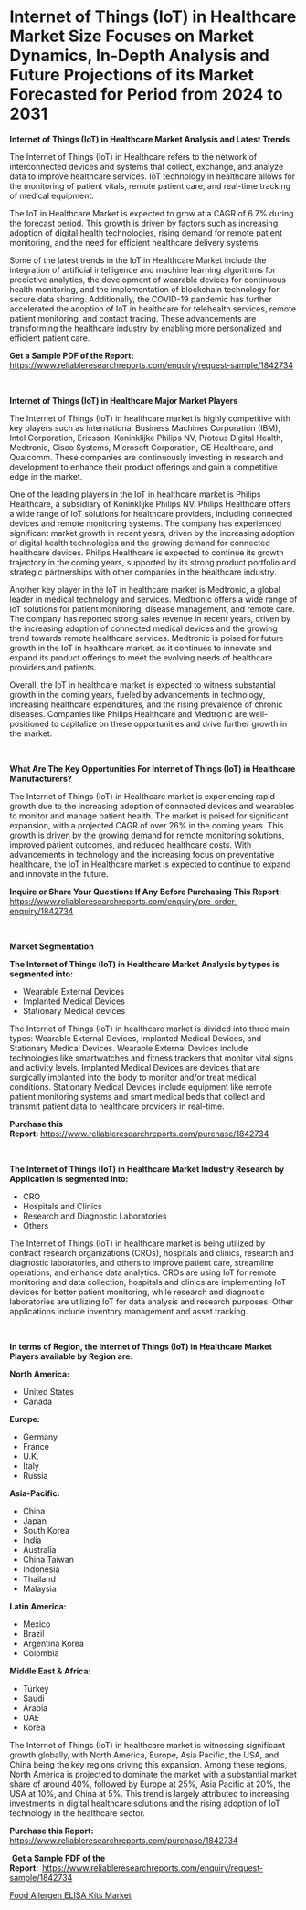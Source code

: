 <p><h1>Internet of Things (IoT) in Healthcare Market Size Focuses on Market Dynamics, In-Depth Analysis and Future Projections of its Market Forecasted for Period from 2024 to 2031</h1></p><p><strong>Internet of Things (IoT) in Healthcare Market Analysis and Latest Trends</strong></p>
<p><p>The Internet of Things (IoT) in Healthcare refers to the network of interconnected devices and systems that collect, exchange, and analyze data to improve healthcare services. IoT technology in healthcare allows for the monitoring of patient vitals, remote patient care, and real-time tracking of medical equipment. </p><p>The IoT in Healthcare Market is expected to grow at a CAGR of 6.7% during the forecast period. This growth is driven by factors such as increasing adoption of digital health technologies, rising demand for remote patient monitoring, and the need for efficient healthcare delivery systems. </p><p>Some of the latest trends in the IoT in Healthcare Market include the integration of artificial intelligence and machine learning algorithms for predictive analytics, the development of wearable devices for continuous health monitoring, and the implementation of blockchain technology for secure data sharing. Additionally, the COVID-19 pandemic has further accelerated the adoption of IoT in healthcare for telehealth services, remote patient monitoring, and contact tracing. These advancements are transforming the healthcare industry by enabling more personalized and efficient patient care.</p></p>
<p><strong>Get a Sample PDF of the Report:&nbsp;</strong> <a href="https://www.reliableresearchreports.com/enquiry/request-sample/1842734">https://www.reliableresearchreports.com/enquiry/request-sample/1842734</a></p>
<p>&nbsp;</p>
<p><strong>Internet of Things (IoT) in Healthcare Major Market Players</strong></p>
<p><p>The Internet of Things (IoT) in healthcare market is highly competitive with key players such as International Business Machines Corporation (IBM), Intel Corporation, Ericsson, Koninklijke Philips NV, Proteus Digital Health, Medtronic, Cisco Systems, Microsoft Corporation, GE Healthcare, and Qualcomm. These companies are continuously investing in research and development to enhance their product offerings and gain a competitive edge in the market.</p><p>One of the leading players in the IoT in healthcare market is Philips Healthcare, a subsidiary of Koninklijke Philips NV. Philips Healthcare offers a wide range of IoT solutions for healthcare providers, including connected devices and remote monitoring systems. The company has experienced significant market growth in recent years, driven by the increasing adoption of digital health technologies and the growing demand for connected healthcare devices. Philips Healthcare is expected to continue its growth trajectory in the coming years, supported by its strong product portfolio and strategic partnerships with other companies in the healthcare industry.</p><p>Another key player in the IoT in healthcare market is Medtronic, a global leader in medical technology and services. Medtronic offers a wide range of IoT solutions for patient monitoring, disease management, and remote care. The company has reported strong sales revenue in recent years, driven by the increasing adoption of connected medical devices and the growing trend towards remote healthcare services. Medtronic is poised for future growth in the IoT in healthcare market, as it continues to innovate and expand its product offerings to meet the evolving needs of healthcare providers and patients.</p><p>Overall, the IoT in healthcare market is expected to witness substantial growth in the coming years, fueled by advancements in technology, increasing healthcare expenditures, and the rising prevalence of chronic diseases. Companies like Philips Healthcare and Medtronic are well-positioned to capitalize on these opportunities and drive further growth in the market.</p></p>
<p>&nbsp;</p>
<p><strong>What Are The Key Opportunities For Internet of Things (IoT) in Healthcare Manufacturers?</strong></p>
<p><p>The Internet of Things (IoT) in Healthcare market is experiencing rapid growth due to the increasing adoption of connected devices and wearables to monitor and manage patient health. The market is poised for significant expansion, with a projected CAGR of over 26% in the coming years. This growth is driven by the growing demand for remote monitoring solutions, improved patient outcomes, and reduced healthcare costs. With advancements in technology and the increasing focus on preventative healthcare, the IoT in Healthcare market is expected to continue to expand and innovate in the future.</p></p>
<p><strong>Inquire or Share Your Questions If Any Before Purchasing This Report:</strong> <a href="https://www.reliableresearchreports.com/enquiry/pre-order-enquiry/1842734">https://www.reliableresearchreports.com/enquiry/pre-order-enquiry/1842734</a></p>
<p>&nbsp;</p>
<p><strong>Market Segmentation</strong></p>
<p><strong>The Internet of Things (IoT) in Healthcare Market Analysis by types is segmented into:</strong></p>
<p><ul><li>Wearable External Devices</li><li>Implanted Medical Devices</li><li>Stationary Medical devices</li></ul></p>
<p><p>The Internet of Things (IoT) in healthcare market is divided into three main types: Wearable External Devices, Implanted Medical Devices, and Stationary Medical Devices. Wearable External Devices include technologies like smartwatches and fitness trackers that monitor vital signs and activity levels. Implanted Medical Devices are devices that are surgically implanted into the body to monitor and/or treat medical conditions. Stationary Medical Devices include equipment like remote patient monitoring systems and smart medical beds that collect and transmit patient data to healthcare providers in real-time.</p></p>
<p><strong>Purchase this Report:&nbsp;</strong><a href="https://www.reliableresearchreports.com/purchase/1842734">https://www.reliableresearchreports.com/purchase/1842734</a></p>
<p>&nbsp;</p>
<p><strong>The Internet of Things (IoT) in Healthcare Market Industry Research by Application is segmented into:</strong></p>
<p><ul><li>CRO</li><li>Hospitals and Clinics</li><li>Research and Diagnostic Laboratories</li><li>Others</li></ul></p>
<p><p>The Internet of Things (IoT) in healthcare market is being utilized by contract research organizations (CROs), hospitals and clinics, research and diagnostic laboratories, and others to improve patient care, streamline operations, and enhance data analytics. CROs are using IoT for remote monitoring and data collection, hospitals and clinics are implementing IoT devices for better patient monitoring, while research and diagnostic laboratories are utilizing IoT for data analysis and research purposes. Other applications include inventory management and asset tracking.</p></p>
<p>&nbsp;</p>
<p><strong>In terms of Region, the Internet of Things (IoT) in Healthcare Market Players available by Region are:</strong></p>
<p>
    <p> <strong> North America: </strong>
        <ul>
            <li>United States</li>
            <li>Canada</li>
        </ul>
        </p> 
    <p> <strong> Europe: </strong>
        <ul>
            <li>Germany</li>
            <li>France</li>
            <li>U.K.</li>
            <li>Italy</li>
            <li>Russia</li>
        </ul>
        </p> 
    <p> <strong> Asia-Pacific: </strong>
        <ul>
            <li>China</li>
            <li>Japan</li>
            <li>South Korea</li>
            <li>India</li>
            <li>Australia</li>
            <li>China Taiwan</li>
            <li>Indonesia</li>
            <li>Thailand</li>
            <li>Malaysia</li>
        </ul>
        </p> 
    <p> <strong> Latin America: </strong>
        <ul>
            <li>Mexico</li>
            <li>Brazil</li>
            <li>Argentina Korea</li>
            <li>Colombia</li>
        </ul>
        </p> 
    <p> <strong> Middle East & Africa: </strong>
        <ul>
            <li>Turkey</li>
            <li>Saudi</li>
            <li>Arabia</li>
            <li>UAE</li>
            <li>Korea</li>
        </ul>
    </p>
    </p>
<p><p>The Internet of Things (IoT) in healthcare market is witnessing significant growth globally, with North America, Europe, Asia Pacific, the USA, and China being the key regions driving this expansion. Among these regions, North America is projected to dominate the market with a substantial market share of around 40%, followed by Europe at 25%, Asia Pacific at 20%, the USA at 10%, and China at 5%. This trend is largely attributed to increasing investments in digital healthcare solutions and the rising adoption of IoT technology in the healthcare sector.</p></p>
<p><strong>Purchase this Report: </strong><a href="https://www.reliableresearchreports.com/purchase/1842734">https://www.reliableresearchreports.com/purchase/1842734</a></p>
<p>&nbsp;<strong>Get a Sample PDF of the Report:&nbsp;&nbsp;</strong><a href="https://www.reliableresearchreports.com/enquiry/request-sample/1842734">https://www.reliableresearchreports.com/enquiry/request-sample/1842734</a></p>
<p><strong></strong></p>
<p><p><a href="https://github.com/vimar16th/Market-Research-Report-List-3/blob/main/food-allergen-elisa-kits-market.md">Food Allergen ELISA Kits Market</a></p></p>